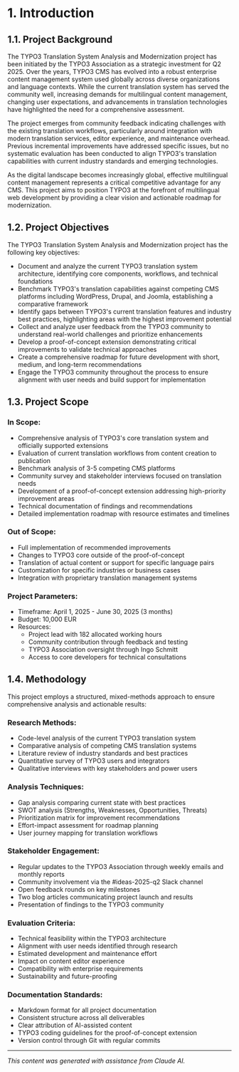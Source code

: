 # 1. Introduction

## 1.1. Project Background

The TYPO3 Translation System Analysis and Modernization project has been initiated by the TYPO3 Association as a strategic investment for Q2 2025. Over the years, TYPO3 CMS has evolved into a robust enterprise content management system used globally across diverse organizations and language contexts. While the current translation system has served the community well, increasing demands for multilingual content management, changing user expectations, and advancements in translation technologies have highlighted the need for a comprehensive assessment.

The project emerges from community feedback indicating challenges with the existing translation workflows, particularly around integration with modern translation services, editor experience, and maintenance overhead. Previous incremental improvements have addressed specific issues, but no systematic evaluation has been conducted to align TYPO3's translation capabilities with current industry standards and emerging technologies.

As the digital landscape becomes increasingly global, effective multilingual content management represents a critical competitive advantage for any CMS. This project aims to position TYPO3 at the forefront of multilingual web development by providing a clear vision and actionable roadmap for modernization.

## 1.2. Project Objectives

The TYPO3 Translation System Analysis and Modernization project has the following key objectives:

- Document and analyze the current TYPO3 translation system architecture, identifying core components, workflows, and technical foundations
- Benchmark TYPO3's translation capabilities against competing CMS platforms including WordPress, Drupal, and Joomla, establishing a comparative framework
- Identify gaps between TYPO3's current translation features and industry best practices, highlighting areas with the highest improvement potential
- Collect and analyze user feedback from the TYPO3 community to understand real-world challenges and prioritize enhancements
- Develop a proof-of-concept extension demonstrating critical improvements to validate technical approaches
- Create a comprehensive roadmap for future development with short, medium, and long-term recommendations
- Engage the TYPO3 community throughout the process to ensure alignment with user needs and build support for implementation

## 1.3. Project Scope

### In Scope:
- Comprehensive analysis of TYPO3's core translation system and officially supported extensions
- Evaluation of current translation workflows from content creation to publication
- Benchmark analysis of 3-5 competing CMS platforms
- Community survey and stakeholder interviews focused on translation needs
- Development of a proof-of-concept extension addressing high-priority improvement areas
- Technical documentation of findings and recommendations
- Detailed implementation roadmap with resource estimates and timelines

### Out of Scope:
- Full implementation of recommended improvements
- Changes to TYPO3 core outside of the proof-of-concept
- Translation of actual content or support for specific language pairs
- Customization for specific industries or business cases
- Integration with proprietary translation management systems

### Project Parameters:
- Timeframe: April 1, 2025 - June 30, 2025 (3 months)
- Budget: 10,000 EUR
- Resources:
  - Project lead with 182 allocated working hours
  - Community contribution through feedback and testing
  - TYPO3 Association oversight through Ingo Schmitt
  - Access to core developers for technical consultations

## 1.4. Methodology

This project employs a structured, mixed-methods approach to ensure comprehensive analysis and actionable results:

### Research Methods:
- Code-level analysis of the current TYPO3 translation system
- Comparative analysis of competing CMS translation systems
- Literature review of industry standards and best practices
- Quantitative survey of TYPO3 users and integrators
- Qualitative interviews with key stakeholders and power users

### Analysis Techniques:
- Gap analysis comparing current state with best practices
- SWOT analysis (Strengths, Weaknesses, Opportunities, Threats)
- Prioritization matrix for improvement recommendations
- Effort-impact assessment for roadmap planning
- User journey mapping for translation workflows

### Stakeholder Engagement:
- Regular updates to the TYPO3 Association through weekly emails and monthly reports
- Community involvement via the #ideas-2025-q2 Slack channel
- Open feedback rounds on key milestones
- Two blog articles communicating project launch and results
- Presentation of findings to the TYPO3 community

### Evaluation Criteria:
- Technical feasibility within the TYPO3 architecture
- Alignment with user needs identified through research
- Estimated development and maintenance effort
- Impact on content editor experience
- Compatibility with enterprise requirements
- Sustainability and future-proofing

### Documentation Standards:
- Markdown format for all project documentation
- Consistent structure across all deliverables
- Clear attribution of AI-assisted content
- TYPO3 coding guidelines for the proof-of-concept extension
- Version control through Git with regular commits

---

_This content was generated with assistance from Claude AI._